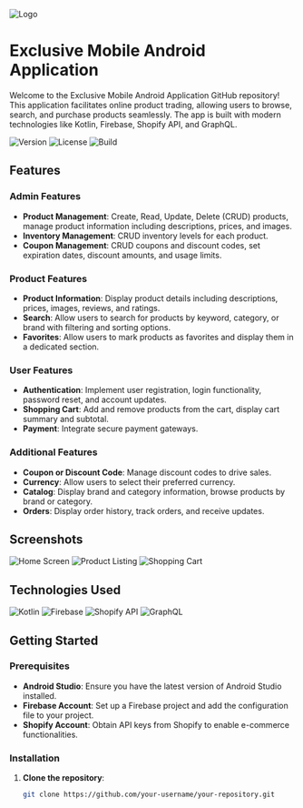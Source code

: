 ![Logo](https://your-logo-url.com/logo.png)

# Exclusive Mobile Android Application

Welcome to the Exclusive Mobile Android Application GitHub repository! This application facilitates online product trading, allowing users to browse, search, and purchase products seamlessly. The app is built with modern technologies like Kotlin, Firebase, Shopify API, and GraphQL.

![Version](https://img.shields.io/badge/version-1.0.0-brightgreen)
![License](https://img.shields.io/badge/license-MIT-blue.svg)
![Build](https://img.shields.io/badge/build-passing-brightgreen)

## Features

### Admin Features
- **Product Management**: Create, Read, Update, Delete (CRUD) products, manage product information including descriptions, prices, and images.
- **Inventory Management**: CRUD inventory levels for each product.
- **Coupon Management**: CRUD coupons and discount codes, set expiration dates, discount amounts, and usage limits.

### Product Features
- **Product Information**: Display product details including descriptions, prices, images, reviews, and ratings.
- **Search**: Allow users to search for products by keyword, category, or brand with filtering and sorting options.
- **Favorites**: Allow users to mark products as favorites and display them in a dedicated section.

### User Features
- **Authentication**: Implement user registration, login functionality, password reset, and account updates.
- **Shopping Cart**: Add and remove products from the cart, display cart summary and subtotal.
- **Payment**: Integrate secure payment gateways.

### Additional Features
- **Coupon or Discount Code**: Manage discount codes to drive sales.
- **Currency**: Allow users to select their preferred currency.
- **Catalog**: Display brand and category information, browse products by brand or category.
- **Orders**: Display order history, track orders, and receive updates.

## Screenshots

![Home Screen](https://your-image-url.com/home.png)
![Product Listing](https://your-image-url.com/products.png)
![Shopping Cart](https://your-image-url.com/cart.png)

## Technologies Used

![Kotlin](https://img.shields.io/badge/Kotlin-1.4.10-orange)
![Firebase](https://img.shields.io/badge/Firebase-8.1.0-yellow)
![Shopify API](https://img.shields.io/badge/Shopify%20API-2021-green)
![GraphQL](https://img.shields.io/badge/GraphQL-15.5.0-pink)

## Getting Started

### Prerequisites
- **Android Studio**: Ensure you have the latest version of Android Studio installed.
- **Firebase Account**: Set up a Firebase project and add the configuration file to your project.
- **Shopify Account**: Obtain API keys from Shopify to enable e-commerce functionalities.

### Installation
1. **Clone the repository**:
   ```bash
   git clone https://github.com/your-username/your-repository.git
